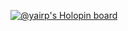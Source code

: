 [![@yairp's Holopin board](https://holopin.io/api/user/board?user=yairp)](https://holopin.io/@yairp)
